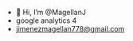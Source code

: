 - 👋 Hi, I’m @MagellanJ
- google analytics 4 
- jimenezmagellan778@gmail.com

<!---
MagellanJ/MagellanJ `README.md`
